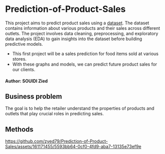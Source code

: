 # Prediction-of-Product-Sales
This project aims to predict product sales using a [dataset](https://datahack.analyticsvidhya.com/contest/practice-problem-big-mart-sales-iii/). The dataset contains information about various products and their sales across different outlets. The project involves data cleaning, preprocessing, and exploratory data analysis (EDA) to gain insights into the dataset before building predictive models.
   -  This first project will be a sales prediction for food items sold at various stores.
   -  With these graphs and models, we can predict future product sales for our clients.

#### Author: SOUIDI Zied

## Business problem
The goal is to help the retailer understand the properties of products and outlets that play crucial roles in predicting sales.

## Methods











https://github.com/zyed79/Prediction-of-Product-Sales/assets/161171455/5593bb64-0cf0-4fd9-aba7-13135e73ef9e
